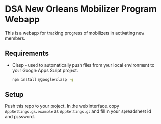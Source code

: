 # DSA New Orleans Mobilizer Program Webapp

This is a webapp for tracking progress of mobilizers in activating new members.

## Requirements

* Clasp - used to automatically push files from your local environment to your Google Apps Script project.
    
    ```bash
    npm install @google/clasp -g
    ```

## Setup

Push this repo to your project. In the web interface, copy `AppSettings.gs.example` as `AppSettings.gs` and fill in your spreadsheet id and password.